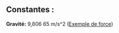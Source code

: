 ## Constantes : 


**Gravité:**  9,806 65 m/s^2 ([Exemple de force](https://fr.wikipedia.org/wiki/G_(acc%C3%A9l%C3%A9ration)))
